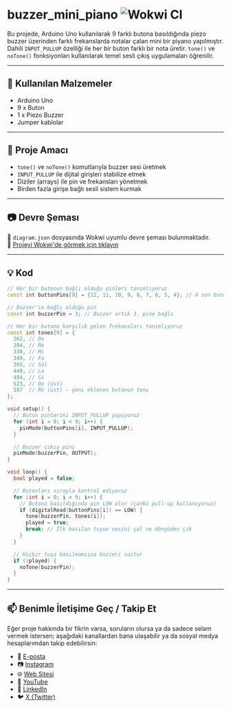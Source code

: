 # buzzer_mini_piano ![Wokwi CI](https://github.com/robotdevre/buzzer_mini_piano/actions/workflows/wokwi.yml/badge.svg)

Bu projede, Arduino Uno kullanılarak 9 farklı butona basıldığında piezo buzzer üzerinden farklı frekanslarda notalar çalan mini bir piyano yapılmıştır. Dahili `INPUT_PULLUP` özelliği ile her bir buton farklı bir nota üretir. `tone()` ve `noTone()` fonksiyonları kullanılarak temel sesli çıkış uygulamaları öğrenilir.

---

## 🔧 Kullanılan Malzemeler

- Arduino Uno  
- 9 x Buton  
- 1 x Piezo Buzzer  
- Jumper kablolar  

---

## 🎯 Proje Amacı

- `tone()` ve `noTone()` komutlarıyla buzzer sesi üretmek  
- `INPUT_PULLUP` ile dijital girişleri stabilize etmek  
- Diziler (arrays) ile pin ve frekansları yönetmek  
- Birden fazla girişe bağlı sesli sistem kurmak  

---

## 📷 Devre Şeması

📁 `diagram.json` dosyasında Wokwi uyumlu devre şeması bulunmaktadır.  
🔗 [Projeyi Wokwi'de görmek için tıklayın](https://wokwi.com/projects/426614220584259585)

---

## 💡 Kod

```cpp
// Her bir butonun bağlı olduğu pinleri tanımlıyoruz
const int buttonPins[9] = {12, 11, 10, 9, 8, 7, 6, 5, 4}; // 4 son butonun pini

// Buzzer'ın bağlı olduğu pin
const int buzzerPin = 3; // Buzzer artık 3. pine bağlı

// Her bir butona karşılık gelen frekansları tanımlıyoruz
const int tones[9] = {
  262, // Do
  294, // Re
  330, // Mi
  349, // Fa
  392, // Sol
  440, // La
  494, // Si
  523, // Do (üst)
  587  // Re (üst) — yeni eklenen butonun tonu
};

void setup() {
  // Buton pinlerini INPUT_PULLUP yapıyoruz
  for (int i = 0; i < 9; i++) {
    pinMode(buttonPins[i], INPUT_PULLUP);
  }

  // Buzzer çıkış pini
  pinMode(buzzerPin, OUTPUT);
}

void loop() {
  bool played = false;

  // Butonları sırayla kontrol ediyoruz
  for (int i = 0; i < 9; i++) {
    // Butona basıldığında pin LOW olur (çünkü pull-up kullanıyoruz)
    if (digitalRead(buttonPins[i]) == LOW) {
      tone(buzzerPin, tones[i]);
      played = true;
      break; // İlk basılan tuşun sesini çal ve döngüden çık
    }
  }

  // Hiçbir tuşa basılmamışsa buzzeri sustur
  if (!played) {
    noTone(buzzerPin);
  }
}

``` 
---

## 📫 Benimle İletişime Geç / Takip Et

Eğer proje hakkında bir fikrin varsa, soruların olursa ya da sadece selam vermek istersen; aşağıdaki kanallardan bana ulaşabilir ya da sosyal medya hesaplarımdan takip edebilirsin:

- 📧 [E-posta](mailto:info@robotdevre.com)  
- 📷 [Instagram](https://www.instagram.com/robotdevre/)  
- 🌐 [Web Sitesi](https://robotdevre.com/)  
- 🎥 [YouTube](https://www.youtube.com/@robotdevre)  
- 💼 [LinkedIn](https://www.linkedin.com/in/ugur-kerim-sirke/)  
- 🐦 [X (Twitter)](https://x.com/robotdevre)
